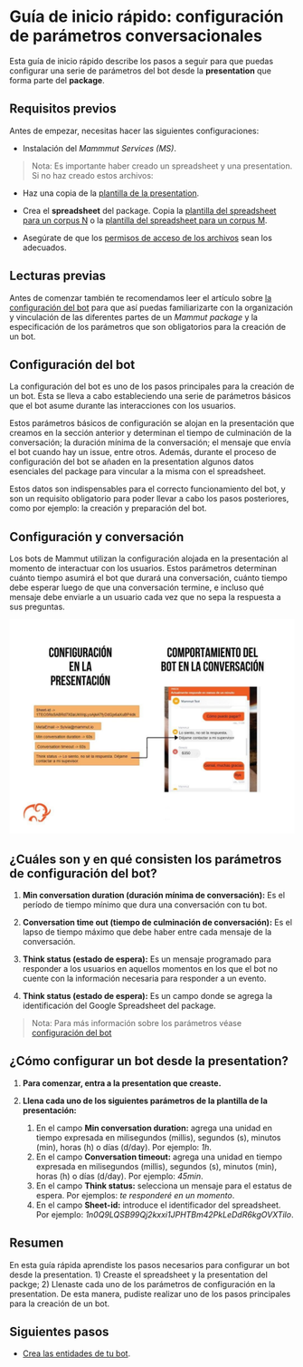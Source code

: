# Guía de inicio rápido: configuración de parámetros conversacionales

Esta guía de inicio rápido describe los pasos a seguir para que puedas configurar una serie de  parámetros del bot desde la  **presentation** que forma parte del **package**.

## Requisitos previos

Antes de empezar, necesitas hacer las siguientes configuraciones:

- Instalación del *Mammmut Services (MS)*.

> Nota: Es importante haber creado un spreadsheet y una presentation. Si no haz creado estos archivos:

- Haz una copia de la [plantilla de la presentation](https://docs.google.com/presentation/d/1n0Q9LQSB99Qj2kxxi1JPHTBm42PkLeDdR6kgOVXTilo/edit?usp=sharing).

- Crea el **spreadsheet** del package. Copia la [plantilla del spreadsheet para un corpus N](https://docs.google.com/spreadsheets/d/1FojxJ09c4LLSzhLK7j_MTySRz4cxnOyNGuOjVBfdoeE/edit?usp=sharing) o la [plantilla del spreadsheet para un corpus M](https://docs.google.com/spreadsheets/d/1wcf2aPHYmAypnLKlNIodYLSDIw0YArvW8K0OtXiNXQ8/edit?usp=sharing).

- Asegúrate de que los [permisos de acceso de los archivos](../shared_tips/docs_preparation.md) sean los adecuados.


## Lecturas previas

Antes de comenzar también te recomendamos leer el artículo sobre [la configuración del bot](../concepts/bot_configuration.md) para que así puedas familiarizarte con la organización y vinculación de las diferentes partes de un *Mammut package* y la especificación de los parámetros que son obligatorios para la creación de un bot.


## Configuración del bot

La configuración del bot es uno de los pasos principales para la creación de un bot. Esta se lleva a cabo estableciendo una serie de parámetros básicos que el bot asume durante las interacciones con los usuarios.

Estos parámetros básicos de configuración se alojan en la presentación que creamos en la sección anterior y determinan el tiempo de culminación de la conversación; la duración mínima de la conversación; el mensaje que envía el bot cuando hay un issue, entre otros. Además, durante el proceso de configuración del bot se añaden en la presentation algunos datos esenciales del package para vincular a la misma con el spreadsheet.

Estos datos son indispensables para el correcto funcionamiento del bot, y son un requisito obligatorio para poder llevar a cabo los pasos posteriores, como por ejemplo: la creación y preparación del bot.

## Configuración y conversación

Los bots de Mammut utilizan la configuración alojada en la presentación al momento de interactuar con los usuarios. Estos parámetros determinan cuánto tiempo asumirá el bot que durará una conversación, cuánto tiempo debe esperar luego de que una conversación termine, e incluso qué mensaje debe enviarle a un usuario cada vez que no sepa la respuesta a sus preguntas.


![Sin Titulo](img/qs-configuration/conversacion.jpg)

## ¿Cuáles son y en qué consisten los parámetros de configuración del bot?

1. **Min conversation duration (duración mínima de conversación):** Es el período de tiempo mínimo que dura una conversación con tu bot.

2. **Conversation time out (tiempo de culminación de conversación):** Es el lapso de tiempo máximo que debe haber entre cada mensaje de la conversación.

3. **Think status (estado de espera):** Es un mensaje programado para responder a los usuarios en aquellos momentos en los que el bot no cuente con la información necesaria para responder a un evento.

4. **Think status (estado de espera):** Es un campo donde se agrega la identificación del Google Spreadsheet del package.

> Nota: Para más información sobre los parámetros véase [configuración del bot](../concepts/bot_configuration.md)


## ¿Cómo configurar un bot desde la presentation?

1. **Para comenzar, entra a la presentation que creaste.**

2. **Llena cada uno de los siguientes parámetros de la plantilla de la presentación:**


   1. En el campo **Min conversation duration:** agrega una unidad en tiempo expresada en milisegundos (millis), segundos (s), minutos (min), horas (h) o días (d/day).
   Por ejemplo: *1h*.
   2. En el campo **Conversation timeout:** agrega una unidad en tiempo expresada en milisegundos (millis), segundos (s), minutos (min), horas (h) o días (d/day).
   Por ejemplo: *45min*.
   3. En el campo **Think status:** selecciona un mensaje para el estatus de espera.
   Por ejemplos: *te responderé en un momento*.
   4. En el campo **Sheet-id:** introduce el identificador del spreadsheet.
   Por ejemplo: *1n0Q9LQSB99Qj2kxxi1JPHTBm42PkLeDdR6kgOVXTilo*.

## Resumen

En esta guía rápida aprendiste los pasos necesarios para configurar un bot desde la presentation. 1) Creaste el spreadsheet y la presentation del packge; 2) Llenaste cada uno de los parámetros de configuración en la presentation. De esta manera, pudiste realizar uno de los pasos principales para la creación de un bot.


## Siguientes pasos

* [Crea las entidades de tu bot](quick_start_entities_creation.md).
